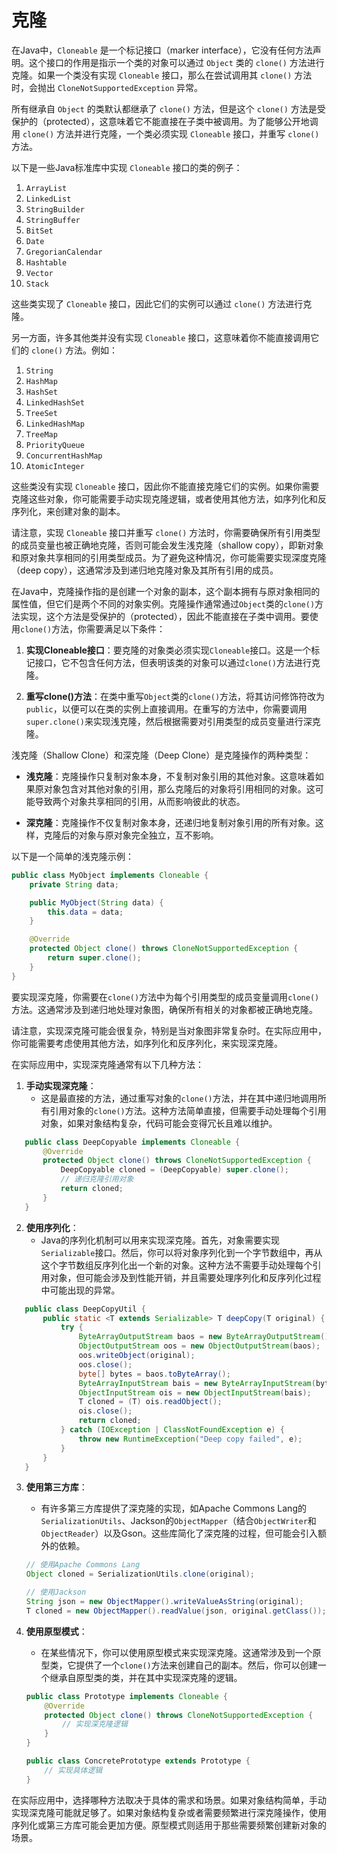 # 克隆
 在Java中，`Cloneable` 是一个标记接口（marker interface），它没有任何方法声明。这个接口的作用是指示一个类的对象可以通过 `Object` 类的 `clone()` 方法进行克隆。如果一个类没有实现 `Cloneable` 接口，那么在尝试调用其 `clone()` 方法时，会抛出 `CloneNotSupportedException` 异常。

所有继承自 `Object` 的类默认都继承了 `clone()` 方法，但是这个 `clone()` 方法是受保护的（protected），这意味着它不能直接在子类中被调用。为了能够公开地调用 `clone()` 方法并进行克隆，一个类必须实现 `Cloneable` 接口，并重写 `clone()` 方法。

以下是一些Java标准库中实现 `Cloneable` 接口的类的例子：

1. `ArrayList`
2. `LinkedList`
3. `StringBuilder`
4. `StringBuffer`
5. `BitSet`
6. `Date`
7. `GregorianCalendar`
8. `Hashtable`
9. `Vector`
10. `Stack`

这些类实现了 `Cloneable` 接口，因此它们的实例可以通过 `clone()` 方法进行克隆。

另一方面，许多其他类并没有实现 `Cloneable` 接口，这意味着你不能直接调用它们的 `clone()` 方法。例如：

1. `String`
2. `HashMap`
3. `HashSet`
4. `LinkedHashSet`
5. `TreeSet`
6. `LinkedHashMap`
7. `TreeMap`
8. `PriorityQueue`
9. `ConcurrentHashMap`
10. `AtomicInteger`

这些类没有实现 `Cloneable` 接口，因此你不能直接克隆它们的实例。如果你需要克隆这些对象，你可能需要手动实现克隆逻辑，或者使用其他方法，如序列化和反序列化，来创建对象的副本。

请注意，实现 `Cloneable` 接口并重写 `clone()` 方法时，你需要确保所有引用类型的成员变量也被正确地克隆，否则可能会发生浅克隆（shallow copy），即新对象和原对象共享相同的引用类型成员。为了避免这种情况，你可能需要实现深度克隆（deep copy），这通常涉及到递归地克隆对象及其所有引用的成员。

 在Java中，克隆操作指的是创建一个对象的副本，这个副本拥有与原对象相同的属性值，但它们是两个不同的对象实例。克隆操作通常通过`Object`类的`clone()`方法实现，这个方法是受保护的（protected），因此不能直接在子类中调用。要使用`clone()`方法，你需要满足以下条件：

1. **实现Cloneable接口**：要克隆的对象类必须实现`Cloneable`接口。这是一个标记接口，它不包含任何方法，但表明该类的对象可以通过`clone()`方法进行克隆。

2. **重写clone()方法**：在类中重写`Object`类的`clone()`方法，将其访问修饰符改为`public`，以便可以在类的实例上直接调用。在重写的方法中，你需要调用`super.clone()`来实现浅克隆，然后根据需要对引用类型的成员变量进行深克隆。

浅克隆（Shallow Clone）和深克隆（Deep Clone）是克隆操作的两种类型：

- **浅克隆**：克隆操作只复制对象本身，不复制对象引用的其他对象。这意味着如果原对象包含对其他对象的引用，那么克隆后的对象将引用相同的对象。这可能导致两个对象共享相同的引用，从而影响彼此的状态。

- **深克隆**：克隆操作不仅复制对象本身，还递归地复制对象引用的所有对象。这样，克隆后的对象与原对象完全独立，互不影响。

以下是一个简单的浅克隆示例：

```java
public class MyObject implements Cloneable {
    private String data;

    public MyObject(String data) {
        this.data = data;
    }

    @Override
    protected Object clone() throws CloneNotSupportedException {
        return super.clone();
    }
}
```

要实现深克隆，你需要在`clone()`方法中为每个引用类型的成员变量调用`clone()`方法。这通常涉及到递归地处理对象图，确保所有相关的对象都被正确地克隆。

请注意，实现深克隆可能会很复杂，特别是当对象图非常复杂时。在实际应用中，你可能需要考虑使用其他方法，如序列化和反序列化，来实现深克隆。

 在实际应用中，实现深克隆通常有以下几种方法：

1. **手动实现深克隆**：
   - 这是最直接的方法，通过重写对象的`clone()`方法，并在其中递归地调用所有引用对象的`clone()`方法。这种方法简单直接，但需要手动处理每个引用对象，如果对象结构复杂，代码可能会变得冗长且难以维护。

```java
   public class DeepCopyable implements Cloneable {
       @Override
       protected Object clone() throws CloneNotSupportedException {
           DeepCopyable cloned = (DeepCopyable) super.clone();
           // 递归克隆引用对象
           return cloned;
       }
   }
   ```

2. **使用序列化**：
   - Java的序列化机制可以用来实现深克隆。首先，对象需要实现`Serializable`接口。然后，你可以将对象序列化到一个字节数组中，再从这个字节数组反序列化出一个新的对象。这种方法不需要手动处理每个引用对象，但可能会涉及到性能开销，并且需要处理序列化和反序列化过程中可能出现的异常。

```java
   public class DeepCopyUtil {
       public static <T extends Serializable> T deepCopy(T original) {
           try {
               ByteArrayOutputStream baos = new ByteArrayOutputStream();
               ObjectOutputStream oos = new ObjectOutputStream(baos);
               oos.writeObject(original);
               oos.close();
               byte[] bytes = baos.toByteArray();
               ByteArrayInputStream bais = new ByteArrayInputStream(bytes);
               ObjectInputStream ois = new ObjectInputStream(bais);
               T cloned = (T) ois.readObject();
               ois.close();
               return cloned;
           } catch (IOException | ClassNotFoundException e) {
               throw new RuntimeException("Deep copy failed", e);
           }
       }
   }
   ```

3. **使用第三方库**：
   - 有许多第三方库提供了深克隆的实现，如Apache Commons Lang的`SerializationUtils`、Jackson的`ObjectMapper`（结合`ObjectWriter`和`ObjectReader`）以及Gson。这些库简化了深克隆的过程，但可能会引入额外的依赖。

   ```java
   // 使用Apache Commons Lang
   Object cloned = SerializationUtils.clone(original);

   // 使用Jackson
   String json = new ObjectMapper().writeValueAsString(original);
   T cloned = new ObjectMapper().readValue(json, original.getClass());
   ```

4. **使用原型模式**：
   - 在某些情况下，你可以使用原型模式来实现深克隆。这通常涉及到一个原型类，它提供了一个`clone()`方法来创建自己的副本。然后，你可以创建一个继承自原型类的类，并在其中实现深克隆的逻辑。

   ```java
   public class Prototype implements Cloneable {
       @Override
       protected Object clone() throws CloneNotSupportedException {
           // 实现深克隆逻辑
       }
   }

   public class ConcretePrototype extends Prototype {
       // 实现具体逻辑
   }
   ```

在实际应用中，选择哪种方法取决于具体的需求和场景。如果对象结构简单，手动实现深克隆可能就足够了。如果对象结构复杂或者需要频繁进行深克隆操作，使用序列化或第三方库可能会更加方便。原型模式则适用于那些需要频繁创建新对象的场景。
